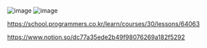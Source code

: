 ![image](https://user-images.githubusercontent.com/84365977/199240078-09c79aaa-d25f-4805-978f-82f5fd82a348.png)
![image](https://user-images.githubusercontent.com/84365977/199240117-10bf4406-e768-427e-bdd7-4d86363c41c7.png)

https://school.programmers.co.kr/learn/courses/30/lessons/64063

https://www.notion.so/dc77a35ede2b49f98076269a182f5292
